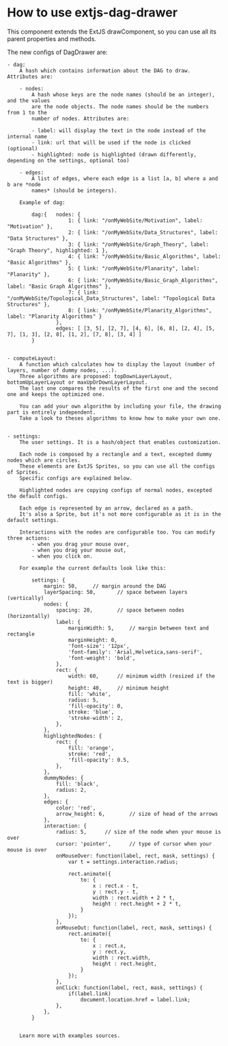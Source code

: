 How to use extjs-dag-drawer
================

This component extends the ExtJS drawComponent, so you can use all its parent properties and methods.


The new configs of DagDrawer are:

	- dag: 
		A hash which contains information about the DAG to draw. Attributes are: 
	
		- nodes: 
			A hash whose keys are the node names (should be an integer), and the values 
			are the node objects. The node names should be the numbers from 1 to the 
			number of nodes. Attributes are:
 
		    - label: will display the text in the node instead of the internal name
		    - link: url that will be used if the node is clicked (optional)
		    - highlighted: node is highlighted (drawn differently, depending on the settings, optional too)
 
 		- edges:
 			A list of edges, where each edge is a list [a, b] where a and b are *node
  			names* (should be integers). 
  			
  		Example of dag:
  		
  			dag:{ 	nodes: {
	  					1: { link: "/onMyWebSite/Motivation", label: "Motivation" },
						2: { link: "/onMyWebSite/Data_Structures", label: "Data Structures" },
						3: { link: "/onMyWebSite/Graph_Theory", label: "Graph Theory", highlighted: 1 },
						4: { link: "/onMyWebSite/Basic_Algorithms", label: "Basic Algorithms" },
						5: { link: "/onMyWebSite/Planarity", label: "Planarity" },
						6: { link: "/onMyWebSite/Basic_Graph_Algorithms", label: "Basic Graph Algorithms" },
						7: { link: "/onMyWebSite/Topological_Data_Structures", label: "Topological Data Structures" },
						8: { link: "/onMyWebSite/Planarity_Algorithms", label: "Planarity Algorithms" }
					},
					edges: [ [3, 5], [2, 7], [4, 6], [6, 8], [2, 4], [5, 7], [1, 3], [2, 8], [1, 2], [7, 8], [3, 4] ]	
			}
  			
  			
  	- computeLayout:
  		A function which calculates how to display the layout (number of layers, number of dummy nodes, ...).
  		Three algorithms are proposed: topDownLayerLayout, bottomUpLayerLayout or maxUpOrDownLayerLayout.
  		The last one compares the results of the first one and the second one and keeps the optimized one.
  		
  		You can add your own algorithm by including your file, the drawing part is entirely independent.
  		Take a look to theses algorithms to know how to make your own one.
  		
  	
  	- settings:
  		The user settings. It is a hash/object that enables customization.
  		
  		Each node is composed by a rectangle and a text, excepted dummy nodes which are circles.
  		These elements are ExtJS Sprites, so you can use all the configs of Sprites.
  		Specific configs are explained below.
  		
  		Highlighted nodes are copying configs of normal nodes, excepted the default configs.
  		
  		Each edge is represented by an arrow, declared as a path.
  		It's also a Sprite, but it's not more configurable as it is in the default settings. 
  		
  		Interactions with the nodes are configurable too. You can modify three actions: 
  			- when you drag your mouse over,
  			- when you drag your mouse out,
  			- when you click on.
  		 
  		For example the current defaults look like this:
  		
	  		settings: {
		    	margin: 50,		// margin around the DAG  	
			    layerSpacing: 50,		// space between layers (vertically)
			    nodes: {
			        spacing: 20,		// space between nodes (horizontally)
			        label: {
			            marginWidth: 5,		// margin between text and rectangle 
			            marginHeight: 0,
			            'font-size': '12px',		
			            'font-family': 'Arial,Helvetica,sans-serif',
			            'font-weight': 'bold',
			        },
			        rect: {
			        	width: 60,		// minimum width (resized if the text is bigger)
				        height: 40,		// minimum height
				        fill: 'white',
				        radius: 5,
				        'fill-opacity': 0,
				        stroke: 'blue',
				        'stroke-width': 2,
			        },
			    },
			    highlightedNodes: {
			        rect: {
			            fill: 'orange',
			            stroke: 'red',
			            'fill-opacity': 0.5,
			        },
			    },
			    dummyNodes: {
			    	fill: 'black',
			    	radius: 2,
			    },
			    edges: {
			        color: 'red',
			        arrow_height: 6,		// size of head of the arrows
			    },
			    interaction: {
			    	radius: 5,		// size of the node when your mouse is over
			    	cursor: 'pointer',		// type of cursor when your mouse is over
			    	onMouseOver: function(label, rect, mask, settings) {
			    		var t = settings.interaction.radius;
			    		
			    		rect.animate({
			    			to: {
			    				x : rect.x - t,
			    				y : rect.y - t,
			    				width : rect.width + 2 * t,
			    				height : rect.height + 2 * t,
			    	   		}
			    		});
			    	},
			    	onMouseOut: function(label, rect, mask, settings) {
			    		rect.animate({
			    			to: {
			    				x : rect.x,
			    				y : rect.y,
			    				width : rect.width,
			    				height : rect.height,
			    			}
			    	    });
			    	},
			    	onClick: function(label, rect, mask, settings) {
			    		if(label.link)
			    			document.location.href = label.link;
			    	},
			    },
		    }
  		
  		
  		Learn more with examples sources.
